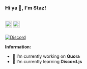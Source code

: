 ### Hi ya 👋, I'm Staz!

<br/>
<a href="https://discord.com/users/1238776033021526097" target="_blank" >
    <img align ="left" alt="Staz Discord" width="22px" src ="https://cdn.jsdelivr.net/npm/simple-icons@v3/icons/discord.svg" />
  </a>
  <a href="https://github.com/Staz212" target="_blank">
    <img align ="left" alt="Staz Github " width="22px" src ="https://cdn.jsdelivr.net/npm/simple-icons@v3/icons/github.svg" />
  </a>

![]()

<br/>

<!-- ![Discord](https://discord.c99.nl/widget/theme-3/1238776033021526097.png) -->
<a href="https://discord.com/users/1238776033021526097">
<img src="https://discord.c99.nl/widget/theme-3/1238776033021526097.png" alt="Discord"/>
</a>


 **Information:**

- 🔭 I’m currently working on  **Quora**
- 🌱 I’m currently learning  **Discord.js**

